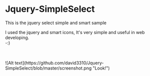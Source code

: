 # Jquery-SimpleSelect
This is the jquery select simple and smart sample<br>

I used the jquery and smart icons, It's very simple and useful in web developing.<br>
        -:)

<br>
<br>
![Alt text](https://github.com/david3310/Jquery-SimpleSelect/blob/master/screenshot.png "Look!")
